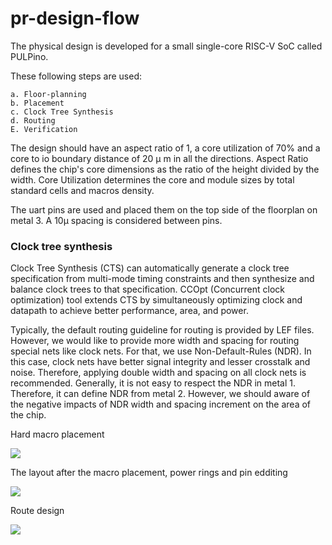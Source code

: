 # pr-design-flow

The physical design is developed for a small single-core RISC-V SoC called PULPino.

These following steps are used:

	a. Floor-planning
	b. Placement
	c. Clock Tree Synthesis
	d. Routing
	E. Verification
	
The design should have an aspect ratio of 1, a core utilization of 70% and a core to io boundary distance of 20 μ m in all the directions. Aspect Ratio defines the chip's core dimensions as the ratio of the height divided by the width. Core Utilization determines the core and module sizes by total standard cells and macros density.

The uart pins are used and placed them on the top side of the floorplan on metal 3. A 10μ spacing is considered between pins.


<h3> Clock tree synthesis </h3>

Clock Tree Synthesis (CTS) can automatically generate a clock tree specification from multi-mode timing constraints and then synthesize and balance clock trees to that specification. CCOpt (Concurrent clock optimization) tool extends CTS by simultaneously optimizing clock and datapath to achieve better performance, area, and power.

Typically, the default routing guideline for routing is provided by LEF files. However, we would like to provide more width and spacing for routing special nets like clock nets. For that, we use Non-Default-Rules (NDR). In this case, clock nets have better signal integrity and lesser crosstalk and noise. Therefore, applying double width and spacing on all clock nets is recommended. Generally, it is not easy to respect the NDR in metal 1. Therefore, it can define NDR from metal 2. However, we should aware of the negative impacts of NDR width and spacing increment on the area of the chip.

Hard macro placement

<img src="https://media.discordapp.net/attachments/999333909873557594/1120296512132489269/Bildschirmfoto_vom_2023-06-08_14-18-06.png?width=756&height=473" />

The layout after the macro placement, power rings and pin edditing

<img src="https://media.discordapp.net/attachments/999333909873557594/1120296513113952337/Bildschirmfoto_vom_2023-06-08_11-32-39.png?width=756&height=473" />

Route design

<img src="https://media.discordapp.net/attachments/999333909873557594/1120296511826296993/Bildschirmfoto_vom_2023-06-15_11-40-22.png?width=756&height=473" />















































